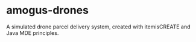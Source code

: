 # amogus-drones
A simulated drone parcel delivery system, created with itemisCREATE and Java MDE principles.
